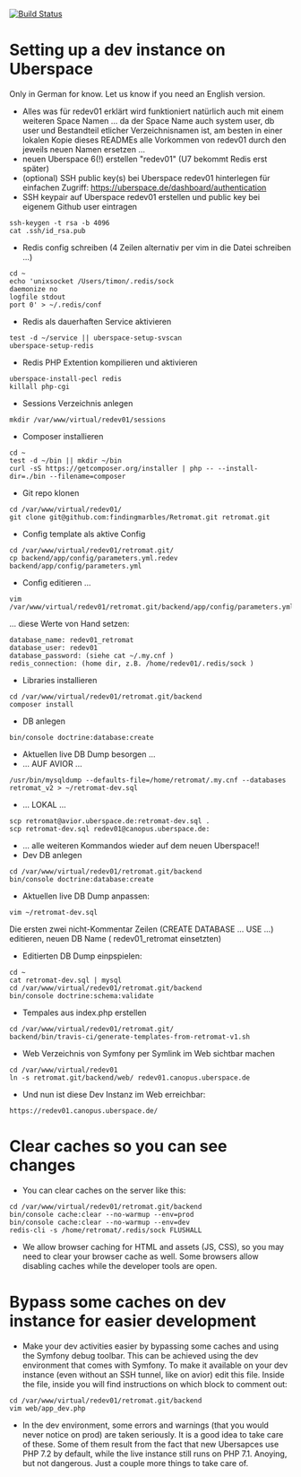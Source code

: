 [![Build Status](https://travis-ci.org/findingmarbles/Retromat.svg?branch=master)](https://travis-ci.org/findingmarbles/Retromat)

Setting up a dev instance on Uberspace
========

Only in German for know. Let us know if you need an English version.

* Alles was für redev01 erklärt wird funktioniert natürlich auch mit einem weiteren Space Namen ... da der Space Name auch system user, db user und Bestandteil etlicher Verzeichnisnamen ist, am besten in einer lokalen Kopie dieses READMEs alle Vorkommen von redev01 durch den jeweils neuen Namen ersetzen ...
* neuen Uberspace 6(!) erstellen "redev01" (U7 bekommt Redis erst später)
* (optional) SSH public key(s) bei Uberspace redev01 hinterlegen für einfachen Zugriff: https://uberspace.de/dashboard/authentication
* SSH keypair auf Uberspace redev01 erstellen und public key bei eigenem Github user eintragen
```
ssh-keygen -t rsa -b 4096
cat .ssh/id_rsa.pub 
```
* Redis config schreiben (4 Zeilen alternativ per vim in die Datei schreiben ...)
```
cd ~
echo 'unixsocket /Users/timon/.redis/sock
daemonize no
logfile stdout
port 0' > ~/.redis/conf
```
* Redis als dauerhaften Service aktivieren
```
test -d ~/service || uberspace-setup-svscan
uberspace-setup-redis 
```
* Redis PHP Extention kompilieren und aktivieren
```
uberspace-install-pecl redis
killall php-cgi
```
*  Sessions Verzeichnis anlegen
```
mkdir /var/www/virtual/redev01/sessions
```
* Composer installieren
```
cd ~
test -d ~/bin || mkdir ~/bin  
curl -sS https://getcomposer.org/installer | php -- --install-dir=./bin --filename=composer  
```
* Git repo klonen
```
cd /var/www/virtual/redev01/
git clone git@github.com:findingmarbles/Retromat.git retromat.git
```
* Config template als aktive Config
```
cd /var/www/virtual/redev01/retromat.git/
cp backend/app/config/parameters.yml.redev backend/app/config/parameters.yml
```
* Config editieren ...
```
vim /var/www/virtual/redev01/retromat.git/backend/app/config/parameters.yml
```
... diese Werte von Hand setzen:
```
database_name: redev01_retromat
database_user: redev01
database_password: (siehe cat ~/.my.cnf )
redis_connection: (home dir, z.B. /home/redev01/.redis/sock )
```
* Libraries installieren
```
cd /var/www/virtual/redev01/retromat.git/backend
composer install
```
* DB anlegen
```
bin/console doctrine:database:create
```
* Aktuellen live DB Dump besorgen ...
* ... AUF AVIOR ... 
```
/usr/bin/mysqldump --defaults-file=/home/retromat/.my.cnf --databases retromat_v2 > ~/retromat-dev.sql
```
*  ... LOKAL ... 
```
scp retromat@avior.uberspace.de:retromat-dev.sql .
scp retromat-dev.sql redev01@canopus.uberspace.de:
```
*  ... alle weiteren Kommandos wieder auf dem neuen Uberspace!!
* Dev DB anlegen
```
cd /var/www/virtual/redev01/retromat.git/backend
bin/console doctrine:database:create
```
* Aktuellen live DB Dump anpassen:
```
vim ~/retromat-dev.sql
```
Die ersten zwei nicht-Kommentar Zeilen (CREATE DATABASE ... USE ...) editieren, neuen DB Name ( redev01_retromat einsetzten)
* Editierten DB Dump einpspielen:
```
cd ~
cat retromat-dev.sql | mysql
cd /var/www/virtual/redev01/retromat.git/backend
bin/console doctrine:schema:validate
```
* Tempales aus index.php erstellen
```
cd /var/www/virtual/redev01/retromat.git/
backend/bin/travis-ci/generate-templates-from-retromat-v1.sh
```
* Web Verzeichnis von Symfony per Symlink im Web sichtbar machen
```
cd /var/www/virtual/redev01
ln -s retromat.git/backend/web/ redev01.canopus.uberspace.de
```

* Und nun ist diese Dev Instanz im Web erreichbar:
```
https://redev01.canopus.uberspace.de/
```
# Clear caches so you can see changes
* You can clear caches on the server like this:
```
cd /var/www/virtual/redev01/retromat.git/backend
bin/console cache:clear --no-warmup --env=prod
bin/console cache:clear --no-warmup --env=dev
redis-cli -s /home/retromat/.redis/sock FLUSHALL
```
* We allow browser caching for HTML and assets (JS, CSS), so you may need to clear your browser cache as well. Some browsers allow disabling caches while the developer tools are open.

# Bypass some caches on dev instance for easier development
* Make your dev activities easier by bypassing some caches and using the Symfony debug toolbar. This can be achieved using the dev environment that comes with Symfony. To make it available on your dev instance (even without an SSH tunnel, like on avior) edit this file. Inside the file, inside you will find instructions on which block to comment out:
```
cd /var/www/virtual/redev01/retromat.git/backend
vim web/app_dev.php
```
* In the dev environment, some errors and warnings (that you would never notice on prod) are taken seriously. It is a good idea to take care of these. Some of them result from the fact that new Ubersapces use PHP 7.2 by default, while the live instance still runs on PHP 7.1. Anoying, but not dangerous. Just a couple more things to take care of.